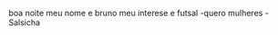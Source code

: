 boa noite meu nome e bruno
meu interese e futsal
-quero mulheres
-Salsicha

<!---
brunodaluz21/brunodaluz21 is a ✨ special ✨ repository because its `README.md` (this file) appears on your GitHub profile.
You can click the Preview link to take a look at your changes.
--->
